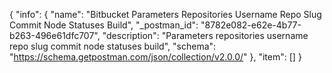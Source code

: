 {
  "info": {
    "name": "Bitbucket Parameters Repositories Username Repo Slug Commit Node Statuses Build",
    "_postman_id": "8782e082-e62e-4b77-b263-496e61dfc707",
    "description": "Parameters repositories username repo slug commit node statuses build",
    "schema": "https://schema.getpostman.com/json/collection/v2.0.0/"
  },
  "item": []
}